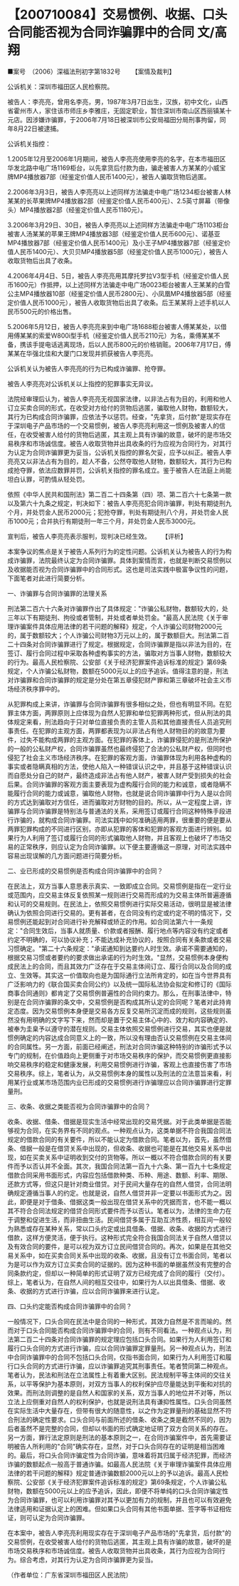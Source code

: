 # 【200710084】交易惯例、收据、口头合同能否视为合同诈骗罪中的合同 文/高翔

■案号　（2006）深福法刑初字第1832号 　　【案情及裁判】

公诉机关：深圳市福田区人民检察院。

被告人：李亮亮，曾用名李亮，男，1987年3月7日出生，汉族，初中文化，山西省霍州市人，家住该市师庄乡李雅庄，无固定职业，暂住深圳市南山区西丽镇某十元店。因涉嫌诈骗罪，于2006年7月18日被深圳市公安局福田分局刑事拘留，同年8月22日被逮捕。

公诉机关指控：

1.2005年12月至2006年1月期间，被告人李亮亮使用李亮的名字，在本市福田区华发北路中电广场1169柜台，以先拿货后付款为由，骗走被害人方某某的小威宝牌MP4播放器7部（经鉴定价值人民币1400元），被告人骗取货物后逃匿。

2.2006年3月3日，被告人李亮亮以上述同样方法骗走中电广场1234柜台被害人林某某的长苹果牌MP4播放器2部（经鉴定价值人民币400元）、2.5英寸屏幕（带像头）MP4播放器2部（经鉴定价值人民币1180元）。

3.2006年3月29日、30日，被告人李亮亮以上述同样方法骗走中电广场1103柜台被害人汤某某的苹果王牌MP4播放器3部（经鉴定价值人民币600元）、诺基亚MP4播放器7部（经鉴定价值人民币1400元）及小王子MP4播放器7部（经鉴定价值人民币1400元）、大贝贝MP4播放器5部（经鉴定价值人民币1000元），被告人收取货物后出具了收条。

4.2006年4月4日、5日，被告人李亮亮用其摩托罗拉V3型手机（经鉴定价值人民币1600元）作抵押，以上述同样方法骗走中电广场0023柜台被害人王某某的白雪公主MP4播放器10部（经鉴定价值人民币2800元）、小凤凰MP4播放器5部（经鉴定价值人民币1000元），被告人收取货物后出具了收条。后王某某将上述手机以人民币500元的价格出售。

5.2006年5月12日，被告人李亮亮来到中电广场1688柜台被害人傅某某处，以借用傅某某的索爱W800i型手机（经鉴定价值人民币2110元）为名，乘傅某某不备，携该手提电话逃离现场，后以人民币800元的价格销赃。2006年7月17日，傅某某在华强北佳和大厦门口发现并抓获被告人李亮亮。

公诉机关认为被告人李亮亮的行为已构成诈骗罪、抢夺罪。

被告人李亮亮对公诉机关以上指控的犯罪事实无异议。

法院经审理后认为，被告人李亮亮无视国家法律，以非法占有为目的，利用和他人订立买卖合同的形式，在收受对方给付的货物后逃匿，骗取他人财物，数额较大，其行为已构成合同诈骗罪，应依法予以惩罚。经查，"先拿货，后付款"是现实存在于深圳电子产品市场的一个交易惯例，被告人李亮亮利用这一惯例及被害人的信任，在收受被害人给付的货物后逃匿，其主观上具有诈骗的故意，破坏的是市场交易秩序和市场诚信度。被告人收取货物并出具收条的行为应视为合同行为，对其行为认定为合同诈骗罪更为妥当，公诉机关指控的罪名欠妥，应予以纠正。被告人李亮亮又以非法占有为目的，趁人不备，公然夺取他人财物，数额较大，其行为已构成抢夺罪，依法应数罪并罚，公诉机关指控的罪名成立。鉴于被告人在法庭上尚能坦白认罪，可酌情从轻处罚。

依照《中华人民共和国刑法》第二百二十四条第（四）项、第二百六十七条第一款以及第六十九条之规定，判决如下：被告人李亮亮犯合同诈骗罪，判处有期徒刑九个月，并处罚金人民币2000元；犯抢夺罪，判处有期徒刑八个月，并处罚金人民币1000元；合并执行有期徒刑一年三个月，并处罚金人民币3000元。

宣判后，被告人李亮亮表示服判，现判决已经生效。 　　【评析】

本案争议的焦点是关于被告人系列行为的定性问题。公诉机关认为被告人的行为构成诈骗罪，法院最终认定为合同诈骗罪。具体到案情而言，也就是判断交易惯例以及收据能否视为合同诈骗罪中的合同形式。这也是司法实践中极富争议性的问题，下面笔者对此进行简要分析。

一、诈骗罪与合同诈骗罪的法理关系

刑法第二百六十六条对诈骗罪作出了具体规定："诈骗公私财物，数额较大的，处三年以下有期徒刑、拘役或者管制，并处或者单处罚金。"最高人民法院《关于审理诈骗案件具体应用法律的若干问题的解释》规定，个人诈骗公司财物2000元的，属于数额较大；个人诈骗公司财物3万元以上的，属于数额巨大。刑法第二百二十四条对合同诈骗罪进行了规定。根据规定，合同诈骗罪是指以非法为目的，在签订、履行合同过程中采取各种虚构事实的方法，骗取对方当事人财物，数额较大的行为。最高人民检察院、公安部《关于经济犯罪案件追诉标准的规定》第69条规定，个人诈骗公私财物，数额在5000元以上的应予追诉。值得注意的是，刑法对诈骗罪和合同诈骗罪的规定是分处在第五章侵犯财产罪和第三章破坏社会主义市场经济秩序罪中的。

从犯罪构成上来讲，诈骗罪与合同诈骗罪有很多相似之处，但也有明显不同。在犯罪主体方面，两罪原则上应体现为自然人犯罪和单位犯罪两种形式，但从刑法的具体规定来看，刑法趋向于只对单位直接负责的主管人员和其他直接责任人员追究刑事责任。在犯罪的主观方面，两罪都表现为以非法占有他人财物目的的故意为要件，过失不能构成两罪的主观方面。在犯罪的客体上，诈骗罪侵犯的是刑法所保护的一般的公私财产权，合同诈骗罪虽然也最终侵犯了合法的公私财产权，但同时也侵犯了社会主义市场经济秩序。在犯罪的客观方面，诈骗罪体现为利用各种虚构的事实或者隐瞒真相的方法，使他人陷入一种错误认识之中，并且基于这种错误认识而自愿处分自己的财产，最终造成非法占有他人财产，被害人财产受到损失的社会后果。合同诈骗罪的客观方面主要表现为虚构履行合同的能力和诚意，或者隐瞒不能履行合同的能力或诚意，骗取他人财物，也就是说合同诈骗罪中行为人是以合同的方式达到骗取对方信任，进而骗取对方财物的目的。所以，从一定程度上讲，诈骗罪与合同诈骗罪是特别法与普通法的关系，采用签订或履行合同这种特殊手段进行诈骗的，就构成合同诈骗罪。司法实践中如何准确适用两罪，很重要的便是要从两罪犯罪构成的不同进行区别，亦即从犯罪的客体和犯罪的客观方面进行辨别。如果行为人利用了签订或履行合同的形式骗取他人财物，并且客观上也破坏了市场交易的正常秩序，则应认定为合同诈骗罪。以下便主要遵循这一原理，对司法实践中容易出现误解的几方面问题进行简要分析。

二、业已形成的交易惯例是否构成合同诈骗罪中的合同？

在民法上，双方当事人意思表示真实、一致即成立合同。交易惯例是指在一定行业或范围内，应交易主体反复依照某一规则进行交易而形成的为交易主体所普遍遵循和认可的交易规则。在民法上，依照交易惯例进行实际交易活动，很明显是被法律确认为依照合同进行交易的。更有甚者，在合同没有约定或约定不明的情况下，交易惯例还能起到对合同进行补充解释或矫正的作用。如合同法第六十一条规定："合同生效后，当事人就质量、价款或者报酬、履行地点等内容没有约定或者约定不明确的，可以协议补充；不能达成补充协议的，按照合同有关条款或者交易习惯确定。"第二十六条规定："承诺通知到达要约人时生效。承诺不需要通知的，根据交易习惯或者要约的要求做出承诺的行为时生效。"显然，交易惯例本身便构成民法上的合同，而且其效力广泛存在于交易主体间订立、履行合同以及合同的成立、生效等。其实这一价值取向也是为国际通行立法所肯定的，如在当今世界具有广泛影响力的《联合国买卖合同公约》以及统一国际私法协会拟定和修订的《国际商事合同通则》都肯定了交易惯例普遍性的合同约束力。那么，在刑事法律中，特别是在合同诈骗罪的条文中，交易惯例是否构成其所认定的合同呢？笔者对此持肯定态度。因为交易惯例本身便是交易各方反复交易所沉淀而成的规则，这些规则虽然没有用明确的文字写下来，然而却是置于交易主体心中的、效力和内容确定的、被奉为圭臬予以遵守的潜在规则。交易主体依照交易惯例进行交易，其实也便是就惯例确定的内容达成合同意义上的一致，所以没有理由否认交易惯例在交易主体间的合同属性。另一方面，前面已经阐述，刑法对合同诈骗这种特别的诈骗形式予以专门的规制，在价值趋向上更侧重于对市场交易秩序的保护，而交易惯例更直接影响交易秩序的稳定和健康发展，利用交易惯例进行诈骗，客观上也直接伤害了市场交易秩序。综上，笔者认为，从交易惯例本身的属性以及刑法的立法意旨来看，利用某行业或某市场范围内业已形成的交易惯例进行诈骗理应以合同诈骗罪进行定罪量刑。

三、收条、收据之类能否视为合同诈骗罪中的合同？

收条、收据、借条、借据是现实生活中经常出现的交易凭据。对于此类单据是否能够视为合同，在实务界有不同的观点。一种观点认为，这类单据不符合我国合同法规定的借款合同的有关要件，所以不能认定为借款合同。笔者以为，首先，虽然借条、借据一般是在借贷关系中出现的，但收条、收据也可能是在其他交易关系中出现，如在买卖关系中证明收到交付的货物等。所以一概以不符合借款合同的有关要件而予以否认并不全面。其次，我国合同法第一百九十六条、第一百九十七条规定借款合同采用书面形式，内容应包括借款种类、币种、用途、数额、利率、期限、还款方式等，但这只是针对商业借贷。对于民间大量存在的自然人借贷，合同法明确规定遵循当事人的约定。也就是说，自然人借贷并非一定要以书面形式为之。因此，即便是对于借条、借据这类一般出现在借贷关系中的凭据而言，也不能一概以其不符合合同法规定的借贷合同形式要件而予以否认。笔者以为，法律的生命力在于调整和促进生活，而非扭曲生活。民间借贷多属于互助互济性质，相互间一般较为熟悉或存在某种关系，常以口头约定或出具借条、借据、收条、收据的方式进行借款，这样方便灵活，便于执行。这种形式完全符合我国合同法关于自然人借贷以及有效合同的要件，是可以视为双方订立民间借贷合同的。再次，如果是在其他交易关系中，如在买卖合同关系中出现的收条、收据，且没有订立书面合同，笔者以为是可以作为双方订立买卖合同的证据的。因为这种书面的单据虽然没有完整的合同条款约定，但却以一种简单的形式证明了双方已经完成了合同的履行（交付）。综上，笔者认为，在自然人间的相互交往中，如果行为人以出具借条、借据、收条、收据的方式进行诈骗，应以合同诈骗罪来进行认定。

四、口头约定能否构成合同诈骗罪中的合同？

一般情况下，口头合同在民法中是合同的一种形式，其效力自然是不言而喻的。然而对于口头合同能否构成合同诈骗罪中的合同，则有不同看法。一种观点认为，刑法第二百二十四条对合同诈骗罪的规定理应包括口头合同。如果行为人利用签订和履行口头合同的方式进行诈骗，应以合同诈骗罪定罪量刑。另一种观点认为，刑法中合同诈骗罪中的合同不包括口头合同，仅指书面合同，如果行为人利用签订和履行口头合同的方式进行诈骗，应以诈骗罪追究其刑事责任。笔者赞同第二种观点。笔者认为，民法和刑法在立法属性上有着重大区别。民法规制平等主体间的交往关系，以平等保护为基本原则，对双方当事人的权利保护应尽量能达到平衡和对抗的效果。而刑法则调整的是自然人和国家的关系，双方当事人的地位并不对等，所以立法上应侧重对自然人的权利保护，也就是说刑法具有谦抑性属性。口头合同虽然在实际生活中大量存在，但带有很大的随意性，以之作为定罪量刑的基础显然不符合刑法的确定性要求。口头合同与前面所述的借条、收条之类是截然不同的，因为后者虽然不是完整的合同，但却以书面的形式确定地证明了双方合同关系的存在。另一方面，罪行法定原则是刑法的基本原则之一，在合同诈骗案件中，首先需要证明被告人所利用的"合同"确实存在，显然，对于口头合同存在的证明是相当困难的。最后，将口头合同诈骗定性为合同诈骗，意味着将其归属于经济犯罪，而经济诈骗的数额起点一般高于普通诈骗。如最高人民法院《关于审理诈骗案件具体应用法律的若干问题的解释》规定普通诈骗数额2000元以上的予以追诉。最高人民检察院、公安部《关于经济犯罪案件追诉标准的规定》第69条规定，个人诈骗公私财物，数额在5000元以上的应予追诉，因此，即便不将单纯的口头合同诈骗定性为合同诈骗罪，也可以利用诈骗罪对其予以更加有力的规制，并且也可以有效避免法律适用和证据认定上的困难。但如果口头合同有其他书面单据、签字等书证相佐证，则可认定为合同诈骗罪。

在本案中，被告人李亮亮利用现实存在于深圳电子产品市场的"先拿货，后付款"的交易惯例，在收受被害人给付的货物后逃匿，其主观上具有诈骗的故意，破坏的是市场交易秩序和市场诚信度。被告人收取货物并出具收条，其行为应视为合同行为。综合考虑，对其行为认定为合同诈骗罪更为妥当。

（作者单位：广东省深圳市福田区人民法院）